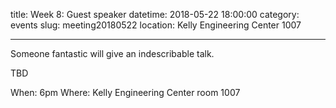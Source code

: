 title: Week 8: Guest speaker
datetime: 2018-05-22 18:00:00
category: events
slug: meeting20180522
location: Kelly Engineering Center 1007

---

Someone fantastic will give an indescribable talk.

TBD

When: 6pm
Where: Kelly Engineering Center room 1007
